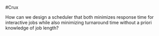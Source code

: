 #Crux 

How can we design a scheduler that both minimizes response time for interactive jobs while also minimizing turnaround time without a priori knowledge of job length?

